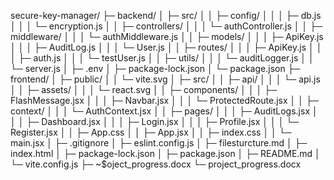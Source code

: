 secure-key-manager/
├─ backend/
│  ├─ src/
│  │  ├─ config/
│  │  │  ├─ db.js
│  │  │  └─ encryption.js
│  │  ├─ controllers/
│  │  │  └─ authController.js
│  │  ├─ middleware/
│  │  │  └─ authMiddleware.js
│  │  ├─ models/
│  │  │  ├─ ApiKey.js
│  │  │  ├─ AuditLog.js
│  │  │  └─ User.js
│  │  ├─ routes/
│  │  │  ├─ ApiKey.js
│  │  │  ├─ auth.js
│  │  │  └─ testUser.js
│  │  ├─ utils/
│  │  │  └─ auditLogger.js
│  │  └─ server.js
│  ├─ .env
│  ├─ package-lock.json
│  └─ package.json
├─ frontend/
│  ├─ public/
│  │  └─ vite.svg
│  ├─ src/
│  │  ├─ api/
│  │  │  └─ api.js
│  │  ├─ assets/
│  │  │  └─ react.svg
│  │  ├─ components/
│  │  │  ├─ FlashMessage.jsx
│  │  │  ├─ Navbar.jsx
│  │  │  └─ ProtectedRoute.jsx
│  │  ├─ context/
│  │  │  └─ AuthContext.jsx
│  │  ├─ pages/
│  │  │  ├─ AuditLogs.jsx
│  │  │  ├─ Dashboard.jsx
│  │  │  ├─ Login.jsx
│  │  │  ├─ Profile.jsx
│  │  │  └─ Register.jsx
│  │  ├─ App.css
│  │  ├─ App.jsx
│  │  ├─ index.css
│  │  └─ main.jsx
│  ├─ .gitignore
│  ├─ eslint.config.js
│  ├─ filesturcture.md
│  ├─ index.html
│  ├─ package-lock.json
│  ├─ package.json
│  ├─ README.md
│  └─ vite.config.js
├─ ~$oject_progress.docx
└─ project_progress.docx
